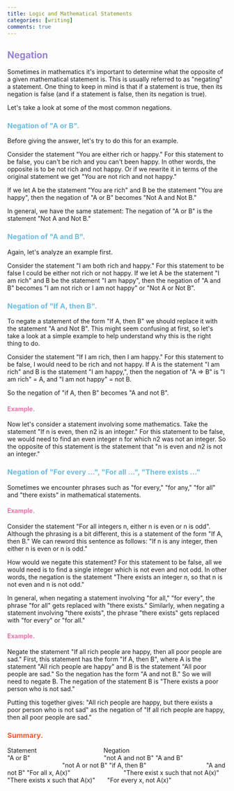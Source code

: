 ```yaml
---
title: Logic and Mathematical Statements
categories: [writing]
comments: true
---
```


## <font color= 977FD7> Negation</font>
Sometimes in mathematics it's important to determine what the opposite of a given mathematical statement is. This is usually referred to as "negating" a statement. One thing to keep in mind is that if a statement is true, then its negation is false (and if a statement is false, then its negation is true).

Let's take a look at some of the most common negations.

### <font color= 6FBCE1> Negation of "A or B".</font>
Before giving the answer, let's try to do this for an example.

Consider the statement "You are either rich or happy." For this statement to be false, you can't be rich and you can't been happy. In other words, the opposite is to be not rich and not happy. Or if we rewrite it in terms of the original statement we get "You are not rich and not happy."

If we let A be the statement "You are rich" and B be the statement "You are happy", then the negation of "A or B" becomes "Not A and Not B."

In general, we have the same statement: The negation of "A or B" is the statement "Not A and Not B."

### <font color= 6FBCE1> Negation of "A and B".</font>
Again, let's analyze an example first.

Consider the statement "I am both rich and happy." For this statement to be false I could be either not rich or not happy. If we let A be the statement "I am rich" and B be the statement "I am happy", then the negation of "A and B" becomes "I am not rich or I am not happy" or "Not A or Not B".

### <font color= 6FBCE1> Negation of "If A, then B".</font>
To negate a statement of the form "If A, then B" we should replace it with the statement "A and Not B". This might seem confusing at first, so let's take a look at a simple example to help understand why this is the right thing to do.

Consider the statement "If I am rich, then I am happy." For this statement to be false, I would need to be rich and not happy. If A is the statement "I am rich" and B is the statement "I am happy,", then the negation of "A ⇒ B" is "I am rich" = A, and "I am not happy" = not B.

So the negation of "if A, then B" becomes "A and not B".

#### <font color= E675A7> Example.</font>
Now let's consider a statement involving some mathematics. Take the statement "If n is even, then n2 is an integer." For this statement to be false, we would need to find an even integer n for which n2 was not an integer. So the opposite of this statement is the statement that "n is even and n2 is not an integer."

###  <font color= 6FBCE1> Negation of "For every ...", "For all ...", "There exists ..."</font>
Sometimes we encounter phrases such as "for every," "for any," "for all" and "there exists" in mathematical statements.
#### <font color= E675A7> Example.</font>
Consider the statement "For all integers n, either n is even or n is odd". Although the phrasing is a bit different, this is a statement of the form "If A, then B." We can reword this sentence as follows: "If n is any integer, then either n is even or n is odd."

How would we negate this statement? For this statement to be false, all we would need is to find a single integer which is not even and not odd. In other words, the negation is the statement "There exists an integer n, so that n is not even and n is not odd."

In general, when negating a statement involving "for all," "for every", the phrase "for all" gets replaced with "there exists." Similarly, when negating a statement involving "there exists", the phrase "there exists" gets replaced with "for every" or "for all."

#### <font color= E675A7> Example.</font>
Negate the statement "If all rich people are happy, then all poor people are sad."
First, this statement has the form "If A, then B", where A is the statement "All rich people are happy" and B is the statement "All poor people are sad." So the negation has the form "A and not B." So we will need to negate B. The negation of the statement B is "There exists a poor person who is not sad."

Putting this together gives: "All rich people are happy, but there exists a poor person who is not sad" as the negation of "If all rich people are happy, then all poor people are sad."

### <font color= FC572B> Summary.</font>
Statement	 &nbsp;&nbsp;&nbsp;&nbsp;&nbsp; &nbsp;&nbsp;&nbsp;&nbsp;&nbsp;&nbsp;&nbsp;&nbsp;&nbsp;&nbsp;&nbsp;&nbsp;&nbsp;&nbsp;&nbsp;&nbsp;&nbsp;&nbsp;&nbsp;&nbsp;&nbsp;&nbsp;&nbsp;&nbsp;&nbsp;&nbsp;&nbsp;&nbsp;&nbsp;&nbsp;&nbsp;&nbsp;Negation<br/>
"A or B" &nbsp;&nbsp;&nbsp;&nbsp;&nbsp;&nbsp; &nbsp;&nbsp;&nbsp;&nbsp;&nbsp;&nbsp;&nbsp;&nbsp;&nbsp;&nbsp;&nbsp;&nbsp;&nbsp;&nbsp;&nbsp;&nbsp;&nbsp;&nbsp;&nbsp;&nbsp;&nbsp;&nbsp;&nbsp;&nbsp;&nbsp;&nbsp;&nbsp;&nbsp;&nbsp;&nbsp;&nbsp;&nbsp;&nbsp;&nbsp;&nbsp;"not A and not B"
"A and B"	 &nbsp;&nbsp;&nbsp;&nbsp;&nbsp;&nbsp; &nbsp;&nbsp;&nbsp;&nbsp;&nbsp;&nbsp;&nbsp;&nbsp;&nbsp;&nbsp;&nbsp;&nbsp;&nbsp;&nbsp;&nbsp;&nbsp;&nbsp;&nbsp;&nbsp;&nbsp;&nbsp;&nbsp;&nbsp;&nbsp;&nbsp;&nbsp;&nbsp;&nbsp;&nbsp;&nbsp;&nbsp;&nbsp;"not A or not B"
"if A, then B" &nbsp;&nbsp;&nbsp;&nbsp;&nbsp; &nbsp;&nbsp;&nbsp;&nbsp;&nbsp;&nbsp;&nbsp;&nbsp;&nbsp;&nbsp;&nbsp;&nbsp;&nbsp;&nbsp;&nbsp;&nbsp;&nbsp;&nbsp;&nbsp;&nbsp;&nbsp;&nbsp;&nbsp;&nbsp;&nbsp;&nbsp;&nbsp;	"A and not B"
"For all x, A(x)" &nbsp;&nbsp;&nbsp;&nbsp;&nbsp; &nbsp;&nbsp;&nbsp;&nbsp;&nbsp;&nbsp;&nbsp;&nbsp;&nbsp;&nbsp;&nbsp;&nbsp;&nbsp;&nbsp;&nbsp;&nbsp;&nbsp;&nbsp;&nbsp;&nbsp;&nbsp;&nbsp;&nbsp;	"There exist x such that not A(x)"
"There exists x such that A(x)" &nbsp;&nbsp;&nbsp;&nbsp;&nbsp;	"For every x, not A(x)"
